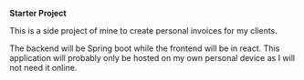 **Starter Project**

This is a side project of mine to create personal invoices for my clients. 

The backend will be Spring boot while the frontend will be in react. 
This application will probably only be hosted on my own personal device as I will not need it online.